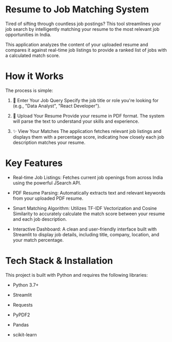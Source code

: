 

# Resume to Job Matching System
Tired of sifting through countless job postings? This tool streamlines your job search by intelligently matching your resume to the most relevant job opportunities in India.

This application analyzes the content of your uploaded resume and compares it against real-time job listings to provide a ranked list of jobs with a calculated match score.

# How it Works
The process is simple:

1. 🎯 Enter Your Job Query Specify the job title or role you're looking for (e.g., "Data Analyst", "React Developer").

2. 📄 Upload Your Resume Provide your resume in PDF format. The system will parse the text to understand your skills and experience.

3. ✨ View Your Matches The application fetches relevant job listings and displays them with a percentage score, indicating how closely each job description matches your resume.

# Key Features
* Real-time Job Listings: Fetches current job openings from across India using the powerful JSearch API.

* PDF Resume Parsing: Automatically extracts text and relevant keywords from your uploaded PDF resume.

* Smart Matching Algorithm: Utilizes TF-IDF Vectorization and Cosine Similarity to accurately calculate the match score between your resume and each job description.

* Interactive Dashboard: A clean and user-friendly interface built with Streamlit to display job details, including title, company, location, and your match percentage.

# Tech Stack & Installation
This project is built with Python and requires the following libraries:

* Python 3.7+

* Streamlit

* Requests

* PyPDF2

* Pandas

* scikit-learn